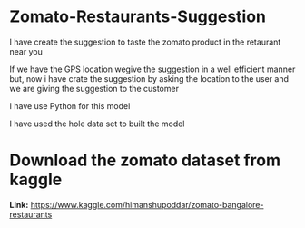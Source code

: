 # Zomato-Restaurants-Suggestion

I have create the suggestion to taste the zomato product in the retaurant near you 

If we have the GPS location wegive the suggestion in a well efficient manner but, now i have crate the suggestion by asking the location to the user and we are giving the suggestion to the customer

I have use Python for this model 

I have used the hole data set to built the model

# Download the zomato dataset from kaggle

__Link:__ https://www.kaggle.com/himanshupoddar/zomato-bangalore-restaurants

